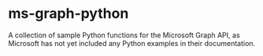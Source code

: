 # ms-graph-python
A collection of sample Python functions for the Microsoft Graph API, as Microsoft has not yet included any Python examples in their documentation.
